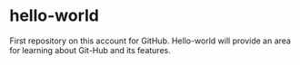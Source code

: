 # hello-world
First repository on this account for GitHub. Hello-world will provide an area for learning about Git-Hub and its features.
